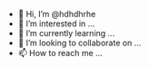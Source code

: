 - 👋 Hi, I’m @hdhdhrhe
- 👀 I’m interested in ...
- 🌱 I’m currently learning ...
- 💞️ I’m looking to collaborate on ...
- 📫 How to reach me ...

<!---
hdhdhrhe/hdhdhrhe is a ✨ special ✨ repository because its `README.md` (this file) appears on your GitHub profile.
You can click the Preview link to take a look at your changes.
--->
